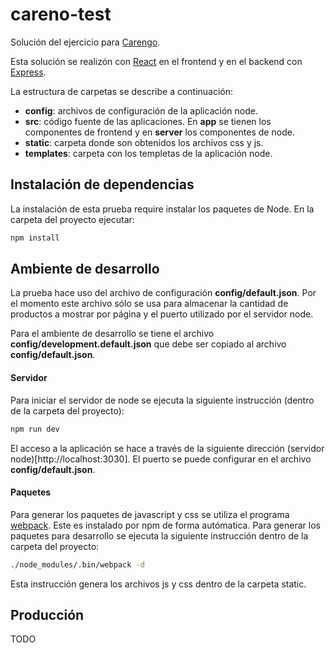 # careno-test
Solución del ejercicio para [Carengo](https://github.com/carengo/test-feed).

Esta solución se realizón con [React](https://reactjs.org/) en el frontend y en el backend con [Express](https://expressjs.com/).

La estructura de carpetas se describe a continuación:
* **config**: archivos de configuración de la aplicación node.
* **src**: código fuente de las aplicaciones. En **app** se tienen los componentes de frontend y en **server** los componentes de node.
* **static**: carpeta donde son obtenidos los archivos css y js.
* **templates**: carpeta con los templetas de la aplicación node.

## Instalación de dependencias
La instalación de esta prueba require instalar los paquetes de Node. En la carpeta del proyecto ejecutar:
```bash
npm install
```

## Ambiente de desarrollo
La prueba hace uso del archivo de configuración **config/default.json**. Por el momento este archivo sólo se usa para almacenar la cantidad de productos a mostrar por página y el puerto utilizado por el servidor node.

Para el ambiente de desarrollo se tiene el archivo **config/development.default.json** que debe ser copiado al archivo **config/default.json**.

#### Servidor
Para iniciar el servidor de node se ejecuta la siguiente instrucción (dentro de la carpeta del proyecto):
```bash
npm run dev
```

El acceso a la aplicación se hace a través de la siguiente dirección (servidor node)[http://localhost:3030]. El puerto se puede configurar en el archivo **config/default.json**.

#### Paquetes
Para generar los paquetes de javascript y css se utiliza el programa [webpack](https://webpack.js.org/). Este es instalado por npm de forma autómatica. Para generar los paquetes para desarrollo se ejecuta la siguiente instrucción dentro de la carpeta del proyecto:
```bash
./node_modules/.bin/webpack -d
```
Esta instrucción genera los archivos js y css dentro de la carpeta static.

## Producción
TODO
